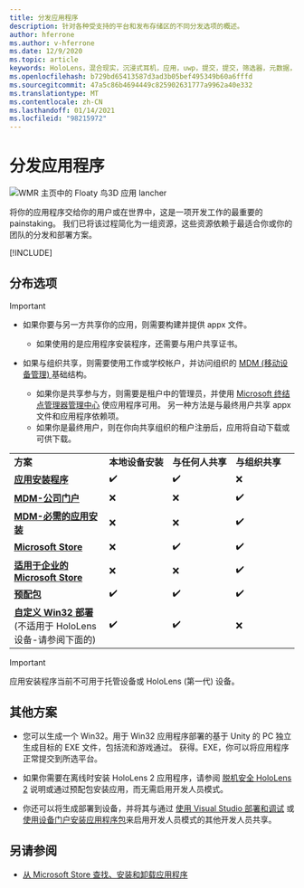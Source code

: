 ```yaml
---
title: 分发应用程序
description: 针对各种受支持的平台和发布存储区的不同分发选项的概述。
author: hferrone
ms.author: v-hferrone
ms.date: 12/9/2020
ms.topic: article
keywords: HoloLens，混合现实，沉浸式耳机，应用，uwp，提交，提交，筛选器，元数据，系统要求，关键字，wack，证书，包，appx，销售情况
ms.openlocfilehash: b729bd65413587d3ad3b05bef495349b60a6fffd
ms.sourcegitcommit: 47a5c86b4694449c825902631777a9962a40e332
ms.translationtype: MT
ms.contentlocale: zh-CN
ms.lasthandoff: 01/14/2021
ms.locfileid: "98215972"
---
```

# <a name="distributing-your-apps"></a>分发应用程序

![WMR 主页中的 Floaty 鸟3D 应用 lancher](images/distribute-hero-image.png)

将你的应用程序交给你的用户或在世界中，这是一项开发工作的最重要的 painstaking。 我们已将该过程简化为一组资源，这些资源依赖于最适合你或你的团队的分发和部署方案。

[!INCLUDE[](includes/before-submission.md)]

## <a name="distribution-options"></a>分布选项

> [!IMPORTANT]
> * 如果你要与另一方共享你的应用，则需要构建并提供 appx 文件。 
>     * 如果使用的是应用程序安装程序，还需要与用户共享证书。
> 
> * 如果与组织共享，则需要使用工作或学校帐户，并访问组织的 [MDM (移动设备管理) ](https://docs.microsoft.com/hololens/hololens-enroll-mdm) 基础结构。  
>    * 如果你是共享参与方，则需要是租户中的管理员，并使用 [Microsoft 终结点管理器管理中心](https://docs.microsoft.com/mem/intune/apps/apps-deploy) 使应用程序可用。 另一种方法是与最终用户共享 appx 文件和应用程序依赖项。
>    * 如果你是最终用户，则在你向共享组织的租户注册后，应用将自动下载或可供下载。 

<table>
<colgroup>
    <col width="33%" />
    <col width="22%" />
    <col width="22%" />
    <col width="22%" />
</colgroup>
<tr>
    <td><strong>方案</strong></td>
    <td><strong>本地设备安装</strong></td>
    <td><strong>与任何人共享</strong></td>
    <td><strong>与组织共享</strong></td>
</tr>
<tr>
    <td><a href="https://docs.microsoft.com/hololens/app-deploy-app-installer"><strong>应用安装程序</strong></td>
    <td>✔️</td>
    <td>✔️</td>
    <td>❌</td>
</tr>
<tr>
    <td><a href="https://docs.microsoft.com/hololens/app-deploy-app-installer"><strong>MDM-公司门户</strong></a></td>
    <td>❌</td>
    <td>❌</td>
    <td>✔️</td>
</tr>
<tr>
    <td><a href="https://docs.microsoft.com/hololens/app-deploy-intune"><strong>MDM-必需的应用安装</strong></a></td>
    <td>❌</td>
    <td>❌</td>
    <td>✔️</td>
</tr>
<tr>
    <td><a href="submitting-an-app-to-the-microsoft-store.md"><strong>Microsoft Store</strong></a></td>
    <td>❌</td>
    <td>✔️</td>
    <td>✔️</td>
</tr>
<tr>
    <td><a href="https://docs.microsoft.com/hololens/app-deploy-store-business"><strong>适用于企业的 Microsoft Store</strong></a></td>
    <td>❌</td>
    <td>❌</td>
    <td>✔️</td>
</tr>
<tr>
    <td><a href="https://docs.microsoft.com/hololens/app-deploy-provisioning-package"><strong>预配包</strong></a></td>
    <td>✔️</td>
    <td>✔️</td>
    <td>✔️</td>
</tr>
<tr>
    <td><a href="#other-scenarios"><strong>自定义 Win32 部署</strong></a> (不适用于 HoloLens 设备-请参阅下面的) </td>
    <td>✔️</td>
    <td>✔️</td>
    <td>❌</td>
</tr>
</table>

> [!IMPORTANT]
> 应用安装程序当前不可用于托管设备或 HoloLens (第一代) 设备。

## <a name="other-scenarios"></a>其他方案

* 您可以生成一个 Win32。用于 Win32 应用程序部署的基于 Unity 的 PC 独立生成目标的 EXE 文件，包括流和游戏通过。 获得。EXE，你可以将应用程序正常提交到所选平台。 

* 如果你需要在离线时安装 HoloLens 2 应用程序，请参阅 [脱机安全 HoloLens 2](https://docs.microsoft.com/hololens/hololens-common-scenarios-offline-secure) 说明或通过预配包安装应用，而无需启用开发人员模式。

* 你还可以将生成部署到设备，并将其与通过 [使用 Visual Studio 部署和调试](../develop/platform-capabilities-and-apis/using-visual-studio.md) 或 [使用设备门户安装应用程序包](../develop/platform-capabilities-and-apis/using-the-windows-device-portal.md#sideloading-applications)来启用开发人员模式的其他开发人员共享。

## <a name="see-also"></a>另请参阅
* [从 Microsoft Store 查找、安装和卸载应用程序](https://docs.microsoft.com/hololens/holographic-store-apps)


